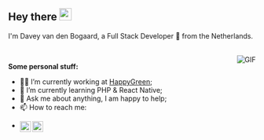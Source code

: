 ## Hey there <img src="https://media.giphy.com/media/hvRJCLFzcasrR4ia7z/giphy.gif" width="25px">
I'm Davey van den Bogaard, a Full Stack Developer :rocket: from the Netherlands.

<br />

<img align="right" alt="GIF" src="https://github-readme-stats.vercel.app/api?username=daveyvdbogaard&show_icons=true&theme=tokyonight&count_private=true"  />

**Some personal stuff:**
- 🧑‍💻 I’m currently working at [HappyGreen](https://happy.green);
- 🌱 I’m currently learning PHP & React Native; 
- 💬 Ask me about anything, I am happy to help;
- 📫 How to reach me:
- <p>
    <a href="https://www.linkedin.com/in/daveyvandenbogaard/">
    <img align="left" alt="Davey's LinkedIn" width="22px" src="https://raw.githubusercontent.com/peterthehan/peterthehan/master/assets/linkedin.svg" />
    </a>
    <a href="https://www.twitter.com/doeby/">
    <img align="left" alt="Davey's LinkedIn" width="22px" src="https://raw.githubusercontent.com/peterthehan/peterthehan/master/assets/twitter.svg" />
    </a>
</p>
